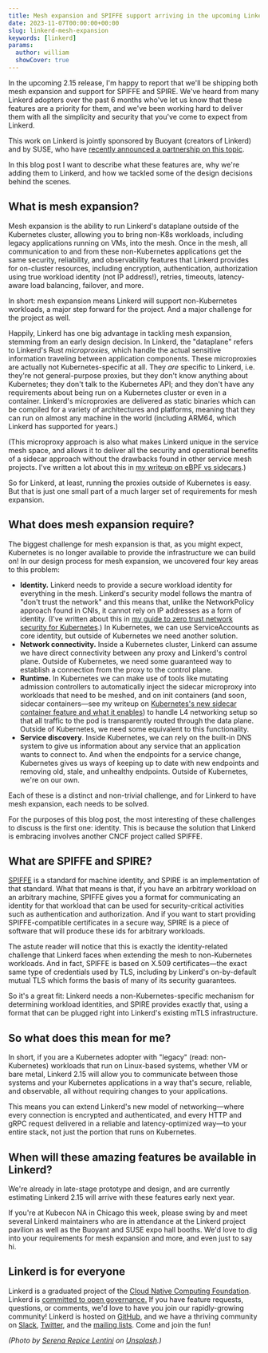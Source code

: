 ```yaml
---
title: Mesh expansion and SPIFFE support arriving in the upcoming Linkerd 2.15
date: 2023-11-07T00:00:00+00:00
slug: linkerd-mesh-expansion
keywords: [linkerd]
params:
  author: william
  showCover: true
---
```


In the upcoming 2.15 release, I'm happy to report that we'll be shipping both
mesh expansion and support for SPIFFE and SPIRE. We've heard from many Linkerd
adopters over the past 6 months who've let us know that these features are a
priority for them, and we've been working hard to deliver them with all the
simplicity and security that you've come to expect from Linkerd.

This work on Linkerd is jointly sponsored by Buoyant (creators of Linkerd) and
by SUSE, who have
[recently announced a partnership on this topic](https://buoyant.io/blog/suse-rancher-and-buoyant-team-up-to-provide-secure-edge-deployments).

In this blog post I want to describe what these features are, why we're adding
them to Linkerd, and how we tackled some of the design decisions behind the
scenes.

## What is mesh expansion?

Mesh expansion is the ability to run Linkerd's dataplane outside of the
Kubernetes cluster, allowing you to bring non-K8s workloads, including legacy
applications running on VMs, into the mesh. Once in the mesh, all communication
to and from these non-Kubernetes applications get the same security,
reliability, and observability features that Linkerd provides for on-cluster
resources, including encryption, authentication, authorization using true
workload identity (not IP address!), retries, timeouts, latency-aware load
balancing, failover, and more.

In short: mesh expansion means Linkerd will support non-Kubernetes workloads, a
major step forward for the project. And a major challenge for the project as
well.

Happily, Linkerd has one big advantage in tackling mesh expansion, stemming from
an early design decision. In Linkerd, the "dataplane" refers to Linkerd's Rust
_microproxies_, which handle the actual sensitive information traveling between
application components. These microproxies are actually not Kubernetes-specific
at all. They _are_ specific to Linkerd, i.e. they're not general-purpose
proxies, but they don't know anything about Kubernetes; they don't talk to the
Kubernetes API; and they don't have any requirements about being run on a
Kubernetes cluster or even in a container. Linkerd's microproxies are delivered
as static binaries which can be compiled for a variety of architectures and
platforms, meaning that they can run on almost any machine in the world
(including ARM64, which Linkerd has supported for years.)

(This microproxy approach is also what makes Linkerd unique in the service mesh
space, and allows it to deliver all the security and operational benefits of a
sidecar approach without the drawbacks found in other service mesh projects.
I've written a lot about this in
[my writeup on eBPF vs sidecars](https://buoyant.io/blog/ebpf-sidecars-and-the-future-of-the-service-mesh).)

So for Linkerd, at least, running the proxies outside of Kubernetes is easy. But
that is just one small part of a much larger set of requirements for mesh
expansion.

## What does mesh expansion require?

The biggest challenge for mesh expansion is that, as you might expect,
Kubernetes is no longer available to provide the infrastructure we can build on!
In our design process for mesh expansion, we uncovered four key areas to this
problem:

- **Identity.** Linkerd needs to provide a secure workload identity for
  everything in the mesh. Linkerd's security model follows the mantra of "don't
  trust the network" and this means that, unlike the NetworkPolicy approach
  found in CNIs, it cannot rely on IP addresses as a form of identity. (I've
  written about this in
  [my guide to zero trust network security for Kubernetes](https://buoyant.io/resources/zero-trust-in-kubernetes-with-linkerd).)
  In Kubernetes, we can use ServiceAccounts as core identity, but outside of
  Kubernetes we need another solution.
- **Network connectivity.** Inside a Kubernetes cluster, Linkerd can assume we
  have direct connectivity between any proxy and Linkerd's control plane.
  Outside of Kubernetes, we need some guaranteed way to establish a connection
  from the proxy to the control plane.
- **Runtime.** In Kubernetes we can make use of tools like mutating admission
  controllers to automatically inject the sidecar microproxy into workloads that
  need to be meshed, and on init containers (and soon, sidecar containers—see my
  writeup on
  [Kubernetes's new sidecar container feature and what it enables](https://buoyant.io/blog/kubernetes-1-28-revenge-of-the-sidecars))
  to handle L4 networking setup so that all traffic to the pod is transparently
  routed through the data plane. Outside of Kubernetes, we need some equivalent
  to this functionality.
- **Service discovery**. Inside Kubernetes, we can rely on the built-in DNS
  system to give us information about any service that an application wants to
  connect to. And when the endpoints for a service change, Kubernetes gives us
  ways of keeping up to date with new endpoints and removing old, stale, and
  unhealthy endpoints. Outside of Kubernetes, we're on our own.

Each of these is a distinct and non-trivial challenge, and for Linkerd to have
mesh expansion, each needs to be solved.

For the purposes of this blog post, the most interesting of these challenges to
discuss is the first one: identity. This is because the solution that Linkerd is
embracing involves another CNCF project called SPIFFE.

## What are SPIFFE and SPIRE?

[SPIFFE](https://spiffe.io) is a standard for machine identity, and SPIRE is an
implementation of that standard. What that means is that, if you have an
arbitrary workload on an arbitrary machine, SPIFFE gives you a format for
communicating an identity for that workload that can be used for
security-critical activities such as authentication and authorization. And if
you want to start providing SPIFFE-compatible certificates in a secure way,
SPIRE is a piece of software that will produce these ids for arbitrary
workloads.

The astute reader will notice that this is exactly the identity-related
challenge that Linkerd faces when extending the mesh to non-Kubernetes
workloads. And in fact, SPIFFE is based on X.509 certificates—the exact same
type of credentials used by TLS, including by Linkerd's on-by-default mutual TLS
which forms the basis of many of its security guarantees.

So it's a great fit: Linkerd needs a non-Kubernetes-specific mechanism for
determining workload identities, and SPIRE provides exactly that, using a format
that can be plugged right into Linkerd's existing mTLS infrastructure.

## So what does this mean for me?

In short, if you are a Kubernetes adopter with "legacy" (read: non-Kubernetes)
workloads that run on Linux-based systems, whether VM or bare metal, Linkerd
2.15 will allow you to communicate between those systems and your Kubernetes
applications in a way that's secure, reliable, and observable, all without
requiring changes to your applications.

This means you can extend Linkerd's new model of networking—where every
connection is encrypted and authenticated, and every HTTP and gRPC request
delivered in a reliable and latency-optimized way—to your entire stack, not just
the portion that runs on Kubernetes.

## When will these amazing features be available in Linkerd?

We're already in late-stage prototype and design, and are currently estimating
Linkerd 2.15 will arrive with these features early next year.

If you're at Kubecon NA in Chicago this week, please swing by and meet several
Linkerd maintainers who are in attendance at the Linkerd project pavilion as
well as the Buoyant and SUSE expo hall booths. We'd love to dig into your
requirements for mesh expansion and more, and even just to say hi.

## Linkerd is for everyone

Linkerd is a graduated project of the
[Cloud Native Computing Foundation](https://cncf.io/). Linkerd is
[committed to open governance.](/2019/10/03/linkerds-commitment-to-open-governance/)
If you have feature requests, questions, or comments, we'd love to have you join
our rapidly-growing community! Linkerd is hosted on
[GitHub](https://github.com/linkerd/), and we have a thriving community on
[Slack](https://slack.linkerd.io/), [Twitter](https://twitter.com/linkerd), and
the [mailing lists](/community/get-involved/). Come and join the fun!

_(Photo by
[Serena Repice Lentini](https://unsplash.com/@serenarepice?utm_content=creditCopyText&utm_medium=referral&utm_source=unsplash)
on
[Unsplash](https://unsplash.com/photos/brown-octopus-IgoMDFTKF-U?utm_content=creditCopyText&utm_medium=referral&utm_source=unsplash).)_
